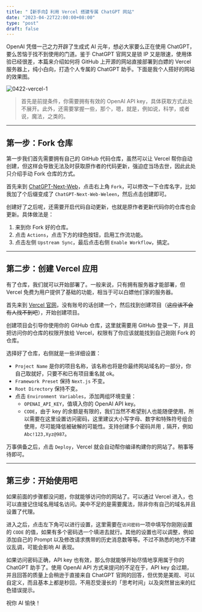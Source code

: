 ```yaml
---
title: "【新手向】利用 Vercel 搭建专属 ChatGPT 网站"
date: "2023-04-22T22:00:00+08:00"
type: "post"
draft: false
---
```


OpenAI 凭借一己之力开辟了生成式 AI 元年，想必大家要么正在使用 ChatGPT，要么苦恼于找不到使用的门道。鉴于 ChatGPT 官网又是锁 IP 又是限速，使用体验已经很差，本篇来介绍如何将 GitHub 上开源的网站直接部署到白嫖的 Vercel 服务器上，纯小白向，打造个人专属的 ChatGPT 助手。下面是我个人搭好的网站的效果图。

![0422-vercel-1](https://erronliu-typora-picgo.oss-cn-hangzhou.aliyuncs.com/uploaded/0422-vercel-1.png)

> 首先是前提条件，你需要拥有有效的 OpenAI API key，具体获取方式此处不展开。此外，还需要掌握一些，那个，嗯，就是，例如说，科学，或者说，魔法，之类的。

---

## 第一步：Fork 仓库

第一步我们首先需要拥有自己的 GitHub 代码仓库，虽然可以让 Vercel 帮你自动创建，但这样会导致无法及时获取原作者的代码更新，强迫症当场去世，因此此处只介绍手动 Fork 仓库的方式。

首先来到 [ChatGPT-Next-Web](https://github.com/Yidadaa/ChatGPT-Next-Web)，点击右上角 `Fork`，可以修改一下仓库名字，比如我加了个后缀变成了 `ChatGPT-Next-Web-Weleen`，然后点击创建即可。

创建好了之后呢，还需要开启代码自动更新，也就是原作者更新代码你的仓库也会更新。具体做法是：

 1. 来到你 Fork 好的仓库。
 2. 点击 `Actions`，点击下方的绿色按钮，启用工作流功能。
 3. 点击左侧 `Upstream Sync`，最后点击右侧 `Enable Workflow`，搞定。

---

## 第二步：创建 Vercel 应用

有了仓库，我们就可以开始部署了。一般来说，只有拥有服务器才能部署，但 Vercel 免费为用户提供了基础的功能，相当于可以白嫖他们家的服务器。

首先来到 [Vercel 官网](https://vercel.com/)，没有账号的话创建一个，然后找到创建项目（~~这应该不会有人找不到吧~~），开始创建项目。

创建项目会引导你使用你的 GitHub 仓库，这里就需要用 GitHub 登录一下，并且把访问你的仓库的权限开放给 Vercel，权限有了你应该就能找到自己刚刚 Fork 的仓库。

选择好了仓库，右侧就是一些详细设置：

- `Project Name` 是你的项目名称，该名称也将是你最终网站域名的一部分，你自己取就好，只要不和已有项目重名就 ok。
- `Framework Preset` 保持 `Next.js` 不变。
- `Root Directory` 保持不变。
- 点击 `Environment Variables`，添加两组环境变量：
  - `OPENAI_API_KEY`，值填入你的 OpenAI API key。
  - `CODE`，由于 key 的余额是有限的，我们当然不希望别人也能随便使用，所以需要在这里设置访问密码，这里建议大小写字母、数字和特殊符号组合使用，尽可能降低被破解的可能性。支持创建多个密码并用 `,` 隔开，例如 `Abc!123,Xyz@987`。

万事俱备之后，点击 `Deploy`，Vercel 就会自动帮你编译构建你的网站了。稍事等待即可。

---

## 第三步：开始使用吧

如果前面的步骤都没问题，你就能够访问你的网站了。可以通过 Vercel 进入，也可以直接记住域名用域名访问。美中不足的是需要魔法，除非你有自己的域名并且设置了代理。

进入之后，点击左下角可以进行设置，这里需要在`访问密码`一项中填写你刚刚设置的 `CODE` 的值，如果有多个密码选一个填进去就行。其他的设置也可以调整，例如添加自己的 Prompt 以及修改请求携带的历史消息数等等。不过不熟悉的地方不建议乱调，可能会影响 AI 表现。

如果访问密码正确，API key 也有效，那么你就能够开始尽情地享用属于你的 ChatGPT 助手了。使用 OpenAI API 方式来提问的不足在于，API key 会过期，并且回答的质量上会稍逊于直接来自 ChatGPT 官网的回答，但优势是美观、可以自定义，而且基本上都是秒回，不用忍受漫长的「思考时间」以及突然冒出来的红色错误提示。

祝你 AI 愉快！
